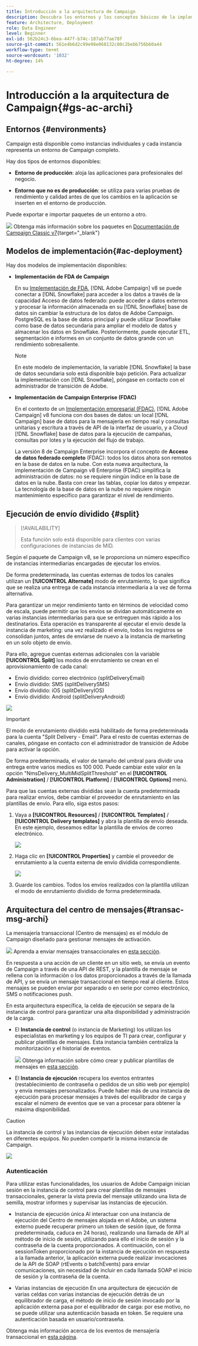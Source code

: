 ```yaml
---
title: Introducción a la arquitectura de Campaign
description: Descubra los entornos y los conceptos básicos de la implementación, incluido cómo informar sobre un entorno de campaña.
feature: Architecture, Deployment
role: Data Engineer
level: Beginner
exl-id: 562b24c3-6bea-447f-b74c-187ab77ae78f
source-git-commit: 561e4b6d2c99e98e068132c80c2bebb756b60a44
workflow-type: tm+mt
source-wordcount: '1032'
ht-degree: 14%

---
```


# Introducción a la arquitectura de Campaign{#gs-ac-archi}

## Entornos {#environments}

Campaign está disponible como instancias individuales y cada instancia representa un entorno de Campaign completo.

Hay dos tipos de entornos disponibles:

* **Entorno de producción**: aloja las aplicaciones para profesionales del negocio.

* **Entorno que no es de producción**: se utiliza para varias pruebas de rendimiento y calidad antes de que los cambios en la aplicación se inserten en el entorno de producción.

Puede exportar e importar paquetes de un entorno a otro.

![](../assets/do-not-localize/book.png) Obtenga más información sobre los paquetes en [Documentación de Campaign Classic v7](https://experienceleague.adobe.com/docs/campaign-classic/using/getting-started/administration-basics/working-with-data-packages.html){target="_blank"}

## Modelos de implementación{#ac-deployment}

Hay dos modelos de implementación disponibles:

* **Implementación de FDA de Campaign**

  En su [Implementación de FDA](fda-deployment.md), [!DNL Adobe Campaign] v8 se puede conectar a [!DNL Snowflake] para acceder a los datos a través de la capacidad Acceso de datos federado: puede acceder a datos externos y procesar la información almacenada en su [!DNL Snowflake] base de datos sin cambiar la estructura de los datos de Adobe Campaign. PostgreSQL es la base de datos principal y puede utilizar Snowflake como base de datos secundaria para ampliar el modelo de datos y almacenar los datos en Snowflake. Posteriormente, puede ejecutar ETL, segmentación e informes en un conjunto de datos grande con un rendimiento sobresaliente.

  >[!NOTE]
  >
  >En este modelo de implementación, la variable [!DNL Snowflake] la base de datos secundaria solo está disponible bajo petición. Para actualizar la implementación con [!DNL Snowflake], póngase en contacto con el administrador de transición de Adobe.
  >

* **Implementación de Campaign Enterprise (FDAC)**

  En el contexto de un [Implementación empresarial (FDAC)](enterprise-deployment.md), [!DNL Adobe Campaign] v8 funciona con dos bases de datos: un local [!DNL Campaign] base de datos para la mensajería en tiempo real y consultas unitarias y escritura a través de API de la interfaz de usuario, y a Cloud [!DNL Snowflake] base de datos para la ejecución de campañas, consultas por lotes y la ejecución del flujo de trabajo.

  La versión 8 de Campaign Enterprise incorpora el concepto de **Acceso de datos federado completo** (FDAC): todos los datos ahora son remotos en la base de datos en la nube. Con esta nueva arquitectura, la implementación de Campaign v8 Enterprise (FDAC) simplifica la administración de datos: no se requiere ningún índice en la base de datos en la nube. Basta con crear las tablas, copiar los datos y empezar. La tecnología de la base de datos en la nube no requiere ningún mantenimiento específico para garantizar el nivel de rendimiento.

## Ejecución de envío dividido {#split}

>[!AVAILABILITY]
>
>Esta función solo está disponible para clientes con varias configuraciones de instancias de MID.

Según el paquete de Campaign v8, se le proporciona un número específico de instancias intermediarias encargadas de ejecutar los envíos.

De forma predeterminada, las cuentas externas de todos los canales utilizan un **[!UICONTROL Alternate]** modo de enrutamiento, lo que significa que se realiza una entrega de cada instancia intermediaria a la vez de forma alternativa.

Para garantizar un mejor rendimiento tanto en términos de velocidad como de escala, puede permitir que los envíos se dividan automáticamente en varias instancias intermediarias para que se entreguen más rápido a los destinatarios. Esta operación es transparente al ejecutar el envío desde la instancia de marketing: una vez realizado el envío, todos los registros se consolidan juntos, antes de enviarse de nuevo a la instancia de marketing en un solo objeto de envío.

Para ello, agregue cuentas externas adicionales con la variable **[!UICONTROL Split]** los modos de enrutamiento se crean en el aprovisionamiento de cada canal:

* Envío dividido: correo electrónico (splitDeliveryEmail)
* Envío dividido: SMS (splitDeliverySMS)
* Envío dividido: iOS (splitDeliveryIOS)
* Envío dividido: Android (splitDeliveryAndroid)

![](assets/splitted-delivery.png)

>[!IMPORTANT]
>
>El modo de enrutamiento dividido está habilitado de forma predeterminada para la cuenta &quot;Split Delivery - Email&quot;. Para el resto de cuentas externas de canales, póngase en contacto con el administrador de transición de Adobe para activar la opción.
>
>De forma predeterminada, el valor de tamaño del umbral para dividir una entrega entre varios medios es 100 000. Puede cambiar este valor en la opción &quot;NmsDelivery_MultiMidSplitThreshold&quot; en el **[!UICONTROL Administration]** / **[!UICONTROL Platform]** / **[!UICONTROL Options]** menú.

Para que las cuentas externas divididas sean la cuenta predeterminada para realizar envíos, debe cambiar el proveedor de enrutamiento en las plantillas de envío. Para ello, siga estos pasos:

1. Vaya a **[!UICONTROL Resources]** / **[!UICONTROL Templates]** / **[!UICONTROL Delivery templates]** y abra la plantilla de envío deseada. En este ejemplo, deseamos editar la plantilla de envíos de correo electrónico.

   ![](assets/split-default-list.png)

1. Haga clic en **[!UICONTROL Properties]** y cambie el proveedor de enrutamiento a la cuenta externa de envío dividida correspondiente.

   ![](assets/split-default-delivery.png)

1. Guarde los cambios. Todos los envíos realizados con la plantilla utilizan el modo de enrutamiento dividido de forma predeterminada.

<!--In addition, you can select split external accounts as the default routing provider for all future delivery templates. To do this, change the value of the **[!UICONTROL xtkoption NmsBroadcast_DefaultProvider]** option to the name of the split account.

![](assets/split-default-options.png) -->

## Arquitectura del centro de mensajes{#transac-msg-archi}

La mensajería transaccional (Centro de mensajes) es el módulo de Campaign diseñado para gestionar mensajes de activación.

![](../assets/do-not-localize/glass.png) Aprenda a enviar mensajes transaccionales en [esta sección](../send/transactional.md).

En respuesta a una acción de un cliente en un sitio web, se envía un evento de Campaign a través de una API de REST, y la plantilla de mensaje se rellena con la información o los datos proporcionados a través de la llamada de API, y se envía un mensaje transaccional en tiempo real al cliente. Estos mensajes se pueden enviar por separado o en serie por correo electrónico, SMS o notificaciones push.

En esta arquitectura específica, la celda de ejecución se separa de la instancia de control para garantizar una alta disponibilidad y administración de la carga.

* El **Instancia de control** (o instancia de Marketing) los utilizan los especialistas en marketing y los equipos de TI para crear, configurar y publicar plantillas de mensajes. Esta instancia también centraliza la monitorización y el historial de eventos.

  ![](../assets/do-not-localize/glass.png) Obtenga información sobre cómo crear y publicar plantillas de mensajes en [esta sección](../send/transactional.md).

* El **Instancia de ejecución** recupera los eventos entrantes (restablecimiento de contraseña o pedidos de un sitio web por ejemplo) y envía mensajes personalizados. Puede haber más de una instancia de ejecución para procesar mensajes a través del equilibrador de carga y escalar el número de eventos que se van a procesar para obtener la máxima disponibilidad.

>[!CAUTION]
>
>La instancia de control y las instancias de ejecución deben estar instaladas en diferentes equipos. No pueden compartir la misma instancia de Campaign.

![](assets/messagecenter_diagram.png)

### Autenticación

Para utilizar estas funcionalidades, los usuarios de Adobe Campaign inician sesión en la instancia de control para crear plantillas de mensajes transaccionales, generar la vista previa del mensaje utilizando una lista de semilla, mostrar informes y supervisar las instancias de ejecución.

* Instancia de ejecución única Al interactuar con una instancia de ejecución del Centro de mensajes alojada en el Adobe, un sistema externo puede recuperar primero un token de sesión (que, de forma predeterminada, caduca en 24 horas), realizando una llamada de API al método de inicio de sesión, utilizando para ello el inicio de sesión y la contraseña de la cuenta proporcionados.
A continuación, con el sessionToken proporcionado por la instancia de ejecución en respuesta a la llamada anterior, la aplicación externa puede realizar invocaciones de la API de SOAP (rtEvents o batchEvents) para enviar comunicaciones, sin necesidad de incluir en cada llamada SOAP el inicio de sesión y la contraseña de la cuenta.

* Varias instancias de ejecución En una arquitectura de ejecución de varias celdas con varias instancias de ejecución detrás de un equilibrador de carga, el método de inicio de sesión invocado por la aplicación externa pasa por el equilibrador de carga: por ese motivo, no se puede utilizar una autenticación basada en token. Se requiere una autenticación basada en usuario/contraseña.

Obtenga más información acerca de los eventos de mensajería transaccional en [esta página](../send/event-processing.md).
